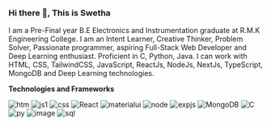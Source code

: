 ### Hi there 👋, This is Swetha

I am a Pre-Final year B.E Electronics and Instrumentation graduate at R.M.K Engineering College. I am an Intent Learner, Creative Thinker, Problem Solver, Passionate programmer, aspiring Full-Stack Web Developer and Deep Learning enthusiast. Proficient in C, Python, Java. I can work with HTML, CSS, TailwindCSS, JavaScript, ReactJs, NodeJs, NextJs, TypeScript, MongoDB and Deep Learning technologies.

**Technologies and Frameworks**

![htm](https://github.com/Swetha5021/Swetha5021/assets/110710815/fabe2052-94ac-404a-9543-6e970ca0fd5d)     ![js1](https://github.com/Swetha5021/Swetha5021/assets/110710815/a511315f-9675-4d6c-8b09-6b92556e4240)      ![css](https://github.com/Swetha5021/Swetha5021/assets/110710815/360939ae-4f13-43f0-9d24-1db1c68cd89c)      ![React](https://github.com/Swetha5021/Swetha5021/assets/110710815/14bbbc49-bf8e-4d4e-868b-10948e9f9731)
     ![materialui](https://github.com/Swetha5021/Swetha5021/assets/110710815/ea683231-8214-482a-8a95-7a73e111e2ef)
![node](https://github.com/Swetha5021/Swetha5021/assets/110710815/55cc17d1-610c-4f40-b1e1-a16007e75608)     ![expjs](https://github.com/Swetha5021/Swetha5021/assets/110710815/8805af32-e352-4653-8070-76047cfdb7c8)     ![MongoDB](https://github.com/Swetha5021/Swetha5021/assets/110710815/8f8d5987-e4e0-4c23-a172-0b0bc1b73dbd)     ![C](https://github.com/Swetha5021/Swetha5021/assets/110710815/e812fe87-86cb-4360-9c50-162325271346)     ![py](https://github.com/Swetha5021/Swetha5021/assets/110710815/67751d1d-f958-4b38-a4dc-db6348cfc847)     ![image](https://github.com/Swetha5021/Swetha5021/assets/110710815/fe63254b-aac0-422e-9a58-8f4c43afc89b)     ![sql](https://github.com/Swetha5021/Swetha5021/assets/110710815/12cad8eb-d21e-44fb-8bcf-df1bf1a91a40)
